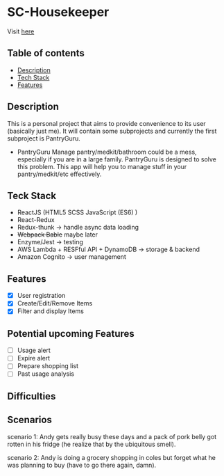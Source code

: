 # SC-Housekeeper

Visit [here](https://master.d3jyyyjyic8ggl.amplifyapp.com/)

## Table of contents
* [Description](#description) 
* [Tech Stack](#techstack)
* [Features](#features)

## Description

This is a personal project that aims to provide convenience to its user (basically just me).
It will contain some subprojects and currently the first subproject is PantryGuru.

* PantryGuru
Manage pantry/medkit/bathroom could be a mess, especially if you are in a large family. PantryGuru is designed
to solve this problem. This app will help you to manage stuff in your pantry/medkit/etc effectively. 


## Teck Stack

* ReactJS (HTML5 SCSS JavaScript (ES6) )
* React-Redux
* Redux-thunk -> handle async data loading
* ~~Webpack Bable~~ maybe later
* Enzyme/Jest -> testing
* AWS Lambda + RESFful API + DynamoDB -> storage & backend
* Amazon Cognito -> user management


## Features

- [x] User registration
- [x] Create/Edit/Remove Items
- [x] Filter and display Items

## Potential upcoming Features

- [ ] Usage alert 
- [ ] Expire alert 
- [ ] Prepare shopping list
- [ ] Past usage analysis

## Difficulties


## Scenarios

scenario 1: 
Andy gets really busy these days and a pack of pork belly got rotten in his fridge 
(he realize that by the ubiquitous smell).

scenario 2: 
Andy is doing a grocery shopping in coles but forget what he was planning to buy
(have to go there again, damn).
